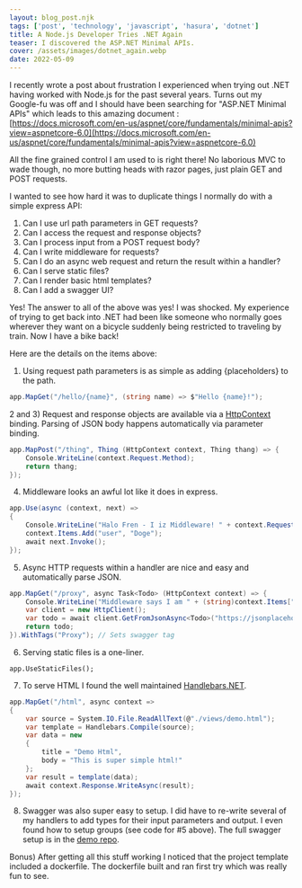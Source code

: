 ```yaml
---
layout: blog_post.njk
tags: ['post', 'technology', 'javascript', 'hasura', 'dotnet']
title: A Node.js Developer Tries .NET Again
teaser: I discovered the ASP.NET Minimal APIs.
cover: /assets/images/dotnet_again.webp
date: 2022-05-09
---
```


I recently wrote a post about frustration I experienced when trying out .NET having worked with Node.js for the past several years. Turns out my Google-fu was off and I should have been searching for "ASP.NET Minimal APIs" which leads to this amazing document : [https://docs.microsoft.com/en-us/aspnet/core/fundamentals/minimal-apis?view=aspnetcore-6.0](https://docs.microsoft.com/en-us/aspnet/core/fundamentals/minimal-apis?view=aspnetcore-6.0)

All the fine grained control I am used to is right there! No laborious MVC to wade though, no more butting heads with razor pages, just plain GET and POST requests.

I wanted to see how hard it was to duplicate things I normally do with a simple express API:

1. Can I use url path parameters in GET requests?
2. Can I access the request and response objects?
3. Can I process input from a POST request body?
4. Can I write middleware for requests?
5. Can I do an async web request and return the result within a handler?
6. Can I serve static files?
7. Can I render basic html templates?
8. Can I add a swagger UI?

Yes! The answer to all of the above was yes!  I was shocked.  My experience of trying to get back into .NET had been like someone who normally goes wherever they want on a bicycle suddenly being restricted to traveling by train.  Now I have a bike back!

Here are the details on the items above:

1) Using request path parameters is as simple as adding  {placeholders} to the path.

```C#
app.MapGet("/hello/{name}", (string name) => $"Hello {name}!");
```

2 and 3) Request and response objects are available via a [HttpContext](https://docs.microsoft.com/en-us/dotnet/api/system.web.httpcontext?view=netframework-4.8&viewFallbackFrom=netframework-6.0) binding.  Parsing of JSON body happens automatically via parameter binding.

```C#
app.MapPost("/thing", Thing (HttpContext context, Thing thang) => {
    Console.WriteLine(context.Request.Method);
    return thang;
});
```

4) Middleware looks an awful lot like it does in express.

```C#
app.Use(async (context, next) =>
{
    Console.WriteLine("Halo Fren - I iz Middleware! " + context.Request.Path);
    context.Items.Add("user", "Doge");
    await next.Invoke();
});
```

5) Async HTTP requests within a handler are nice and easy and automatically parse JSON.

```C#
app.MapGet("/proxy", async Task<Todo> (HttpContext context) => {
    Console.WriteLine("Middleware says I am " + (string)context.Items["user"]);
    var client = new HttpClient();
    var todo = await client.GetFromJsonAsync<Todo>("https://jsonplaceholder.typicode.com/todos/1");
    return todo;
}).WithTags("Proxy"); // Sets swagger tag
```

6) Serving static files is a one-liner.

```
app.UseStaticFiles();
```

7) To serve HTML I found the well maintained [Handlebars.NET](https://github.com/Handlebars-Net/Handlebars.Net).

```C#
app.MapGet("/html", async context =>
{
    var source = System.IO.File.ReadAllText(@"./views/demo.html");
    var template = Handlebars.Compile(source);
    var data = new
    {
        title = "Demo Html",
        body = "This is super simple html!"
    };
    var result = template(data);
    await context.Response.WriteAsync(result);
});
```

8) Swagger was also super easy to setup. I did have to re-write several of my handlers to add types for their input parameters and output. I even found how to setup groups (see code for #5 above).  The full swagger setup is in the [demo repo](https://github.com/aaronblondeau/EmptyASP/blob/main/EmptyASP/Program.cs).

Bonus) After getting all this stuff working I noticed that the project template included a dockerfile. The dockerfile built and ran first try which was really fun to see.



